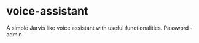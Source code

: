 # voice-assistant
A simple Jarvis like voice assistant with useful functionalities.
  Password - admin
